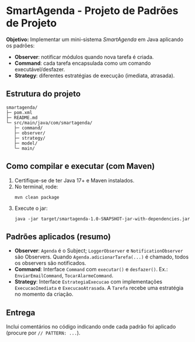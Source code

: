 # SmartAgenda - Projeto de Padrões de Projeto

**Objetivo:** Implementar um mini-sistema *SmartAgenda* em Java aplicando os padrões:
- **Observer**: notificar módulos quando nova tarefa é criada.
- **Command**: cada tarefa encapsulada como um comando executável/desfazer.
- **Strategy**: diferentes estratégias de execução (imediata, atrasada).

## Estrutura do projeto
```
smartagenda/
├─ pom.xml
├─ README.md
└─ src/main/java/com/smartagenda/
   ├─ command/
   ├─ observer/
   ├─ strategy/
   ├─ model/
   └─ main/
```

## Como compilar e executar (com Maven)
1. Certifique-se de ter Java 17+ e Maven instalados.
2. No terminal, rode:
   ```
   mvn clean package
   ```
3. Execute o jar:
   ```
   java -jar target/smartagenda-1.0-SNAPSHOT-jar-with-dependencies.jar
   ```

## Padrões aplicados (resumo)
- **Observer**: `Agenda` é o Subject; `LoggerObserver` e `NotificationObserver` são Observers. Quando `Agenda.adicionarTarefa(...)` é chamado, todos os observers são notificados.
- **Command**: Interface `Command` com `executar()` e `desfazer()`. Ex.: `EnviarEmailCommand`, `TocarAlarmeCommand`.
- **Strategy**: Interface `EstrategiaExecucao` com implementações `ExecucaoImediata` e `ExecucaoAtrasada`. A `Tarefa` recebe uma estratégia no momento da criação.

## Entrega
Inclui comentários no código indicando onde cada padrão foi aplicado (procure por `// PATTERN: ...`).

